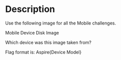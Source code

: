 # Description

Use the following image for all the Mobile challenges.

Mobile Device Disk Image

Which device was this image taken from?

Flag format is: Aspire{Device Model}
